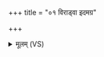 +++
title = "०१ विराड्वा इदमग्र"

+++
<details><summary>मूलम् (VS)</summary>

वि॒राड्वा इ॒दमग्र॑ आसी॒त्तस्या॑ जा॒तायाः॒। सर्व॑मबिभेदि॒यमे॒वेदं भ॑वि॒ष्यतीति॑ ॥
</details>